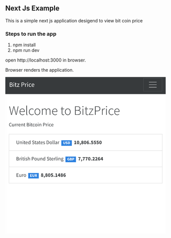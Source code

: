 ## Next Js Example
This is a simple next js application desigend to view bit coin price

### Steps to run the app

1) npm install
2) npm run dev

open http://localhost:3000 in browser.

Browser renders the application.

![alt text](images/layout.png "Layout")
